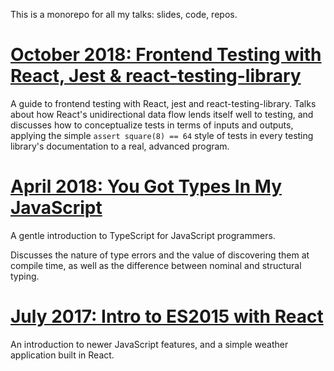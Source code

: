 This is a monorepo for all my talks: slides, code, repos. 

# [October 2018: Frontend Testing with React, Jest & react-testing-library](october-2018-test-talk)

A guide to frontend testing with React, jest and react-testing-library. Talks about how React's unidirectional data
flow lends itself well to testing, and discusses how to conceptualize tests in terms of inputs and outputs, applying
the simple `assert square(8) == 64` style of tests in every testing library's documentation to a real, advanced
program.

# [April 2018: You Got Types In My JavaScript](april-2018-ts-talk)

A gentle introduction to TypeScript for JavaScript programmers.

Discusses the nature of type errors and the value of discovering them at compile time, as well as the difference
between nominal and structural typing.

# [July 2017: Intro to ES2015 with React](july-2017-js-talk)

An introduction to newer JavaScript features, and a simple weather application built in React.
